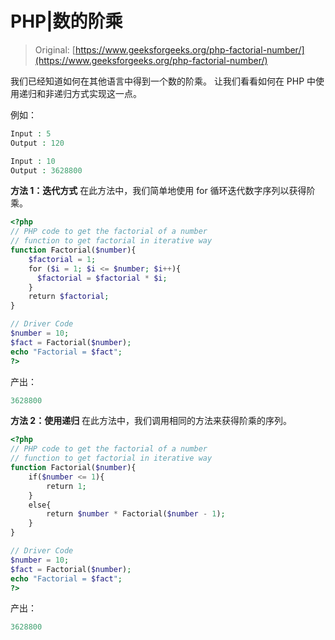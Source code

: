 # PHP|数的阶乘

> Original: [https://www.geeksforgeeks.org/php-factorial-number/](https://www.geeksforgeeks.org/php-factorial-number/)

我们已经知道如何在其他语言中得到一个数的阶乘。 让我们看看如何在 PHP 中使用递归和非递归方式实现这一点。

例如：

```php
Input : 5
Output : 120

Input : 10
Output : 3628800

```

**方法 1：迭代方式**
在此方法中，我们简单地使用 for 循环迭代数字序列以获得阶乘。

```php
<?php
// PHP code to get the factorial of a number
// function to get factorial in iterative way
function Factorial($number){
    $factorial = 1;
    for ($i = 1; $i <= $number; $i++){
      $factorial = $factorial * $i;
    }
    return $factorial;
}

// Driver Code
$number = 10;
$fact = Factorial($number);
echo "Factorial = $fact";
?>
```

产出：

```php
3628800

```

**方法 2：使用递归**
在此方法中，我们调用相同的方法来获得阶乘的序列。

```php
<?php
// PHP code to get the factorial of a number
// function to get factorial in iterative way
function Factorial($number){
    if($number <= 1){  
        return 1;  
    }  
    else{  
        return $number * Factorial($number - 1);  
    }  
}

// Driver Code
$number = 10;
$fact = Factorial($number);
echo "Factorial = $fact";
?>
```

产出：

```php
3628800

```